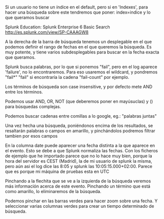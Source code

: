 Si un usuario no tiene un índice en el default, pero si en 'Indexes', para hacer una búsqueda sobre este tendremos que poner:
index=indice y lo que queramos buscar

Splunk Education: Splunk Enterprise 6 Basic Search
http://es.splunk.com/view/SP-CAAAGW8


A la derecha de la barra de búsqueda tenemos un desplegable en el que podemos definir el rango de fechas en el que queremos la búsqueda.
Es muy potente, y tiene varios subdesplegables para buscar en la fecha exacta que queramos.

Splunk busca palabras, por lo que si ponemos "fail", pero en el log aparece 'failure', no lo encontraremos.
Para eso usaremos el wildcard, y pondremos "fail*"
"fail" si encontraría la cadena "fail-count" por ejemplo.


Los términos de búsqueda son case insensitive, y por defecto mete AND entre los términos.

Podemos usar AND, OR, NOT (que deberemos poner en mayúsuclas) y () para búsquedas complejas. 

Podemos buscar cadenas entre comillas a lo google, eg.: "palabras juntas"

Una vez hecha una búsqueda, poniéndonos encima de los resultados, se resaltarán palabras o campos en amarillo, y pinchándolos podremos filtrar tambien por esos campos

En la columna date puede aparecer una fecha distinta a la que aparece en el evento. Esto se debe a que Splunk normaliza las fechas.
Con los ficheros de ejemplo que he importado parece que no lo hace muy bien, porque la hora del servidor es CEST (Madrid), la de mi usuario de splunk la misma, pero aún asi el log dice las 8:05 y splunk las 10:05:15.000+02:00. Parece que es porque mi máquina de pruebas esta en UTC

Pinchando a la flechita que se ve a la izquierda de la búsqueda veremos más información acerca de este evento. Pinchando un término que está como amarillo, lo eliminaremos de la búsqueda.

Podemos pinchar en las barras verdes para hacer zoom sobre una fecha. Y seleccionar varias columnas verdes para crear un tiempo determinado de búsqueda.
